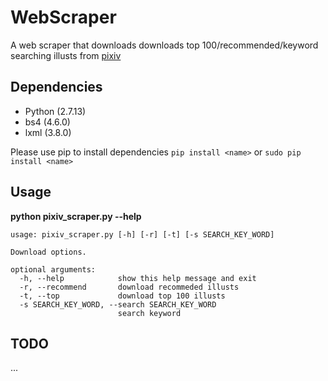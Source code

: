 # WebScraper
A web scraper that downloads downloads top 100/recommended/keyword searching illusts from [pixiv](https://www.pixiv.net/)

## Dependencies
* Python (2.7.13)
* bs4 (4.6.0)
* lxml (3.8.0)

Please use pip to install dependencies
`pip install <name>` or `sudo pip install <name>`

## Usage
**python pixiv_scraper.py --help**

```
usage: pixiv_scraper.py [-h] [-r] [-t] [-s SEARCH_KEY_WORD]

Download options.

optional arguments:
  -h, --help            show this help message and exit
  -r, --recommend       download recommeded illusts
  -t, --top             download top 100 illusts
  -s SEARCH_KEY_WORD, --search SEARCH_KEY_WORD
                        search keyword
```

## TODO
...